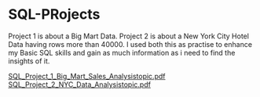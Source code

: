 # SQL-PRojects
Project 1 is about a Big Mart Data.
Project 2 is about a  New York City Hotel Data having rows more than 40000.
I used both this as practise to enhance my Basic SQL skills and gain as much information as i need to find the insights of it.

[SQL_Project_1_Big_Mart_Sales_Analysistopic.pdf](https://github.com/RageshRathod/SQL-PRojects/files/11828286/SQL_Project_1_Big_Mart_Sales_Analysistopic.pdf)
[SQL_Project_2_NYC_Data_Analysistopic.pdf](https://github.com/RageshRathod/SQL-PRojects/files/11828297/SQL_Project_2_NYC_Data_Analysistopic.pdf)
